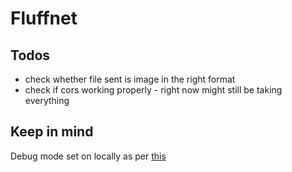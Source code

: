 # Fluffnet

## Todos

- check whether file sent is image in the right format
- check if cors working properly - right now might still be taking everything

## Keep in mind

Debug mode set on locally as per [this](https://flask.palletsprojects.com/en/2.0.x/quickstart/#debug-mode)
